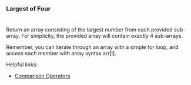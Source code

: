 ### Largest of Four

#

Return an array consisting of the largest number from each provided sub-array. For simplicity, the provided array will contain exactly 4 sub-arrays.

Remember, you can iterate through an array with a simple for loop, and access each member with array syntax arr\[i\].

Helpful links:

- [Comparison Operators](https://developer.mozilla.org/en-US/docs/Web/JavaScript/Reference/Operators/Comparison_Operators)

